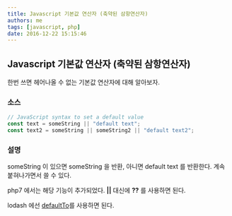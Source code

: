 ```yaml
---
title: Javascript 기본값 연산자 (축약된 삼항연산자)
authors: me
tags: [javascript, php]
date: 2016-12-22 15:15:46
---
```


## Javascript 기본값 연산자 (축약된 삼항연산자)

한번 쓰면 헤어나올 수 없는 기본값 연산자에 대해 알아보자.

### 소스

```js
// JavaScript syntax to set a default value
const text = someString || "default text";
const text2 = someString || someString2 || "default text2";
```

### 설명

someString 이 있으면 someString 을 반환, 아니면 default text 를 반환한다.
계속 붙혀나가면서 쓸 수 있다.

php7 에서는 해당 기능이 추가되었다. **||** 대신에 **??** 를 사용하면 된다.

lodash 에선 [defaultTo](https://lodash.com/docs/4.17.2#defaultTo)를 사용하면 된다.

